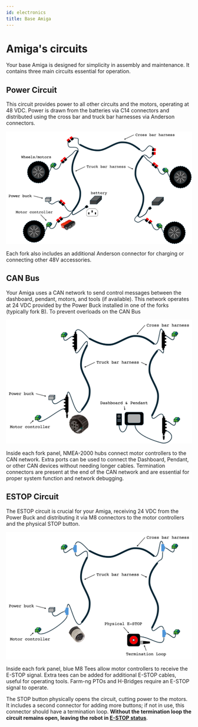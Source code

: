 ```yaml
---
id: electronics
title: Base Amiga
---
```


# Amiga's circuits

Your base Amiga is designed for simplicity in assembly and maintenance. It contains three main circuits essential for operation.

## Power Circuit

This circuit provides power to all other circuits and the motors, operating at 48 VDC. Power is drawn from the batteries via C14 connectors and distributed using the cross bar and truck bar harnesses via Anderson connectors.

![schematics of power circuit](./assets/circuit48.png)

Each fork also includes an additional Anderson connector for charging or connecting other 48V accessories.


## CAN Bus

Your Amiga uses a CAN network to send control messages between the dashboard, pendant, motors, and tools (if available). This network operates at 24 VDC provided by the Power Buck installed in one of the forks (typically fork B). To prevent overloads on the CAN Bus 

![schematics of CAN Bus](./assets/can.png)

Inside each fork panel, NMEA-2000 hubs connect motor controllers to the CAN network. Extra ports can be used to connect the Dashboard, Pendant, or other CAN devices without needing longer cables. Termination connectors are present at the end of the CAN network and are essential for proper system function and network debugging.

## ESTOP Circuit
The ESTOP circuit is crucial for your Amiga, receiving 24 VDC from the Power Buck and distributing it via M8 connectors to the motor controllers and the physical STOP button.

![schematics of E-STOP circuit](./assets/estop.png)


Inside each fork panel, blue M8 Tees allow motor controllers to receive the E-STOP signal. Extra tees can be added for additional E-STOP cables, useful for operating tools. Farm-ng PTOs and H-Bridges require an E-STOP signal to operate.

The STOP button physically opens the circuit, cutting power to the motors. It includes a second connector for adding more buttons; if not in use, this connector should have a termination loop. **Without the termination loop the circuit remains open, leaving the robot in [E-STOP status](../dashboard/control-states#state-descriptions)**.

